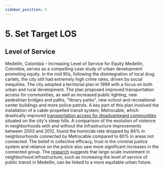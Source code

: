 ```yaml
---
sidebar_position: 5
---
```


# 5. Set Target LOS

## Level of Service



Medellín, Colombia – Increasing Level of Service for Equity
Medellín, Colombia, serves as a compelling case study of urban development promoting equity. In the mid 90s, following the disintegration of local drug cartels, the city still had extremely high crime rates, driven by social inequities. The city adopted a territorial plan in 1999 with a focus on both urban and rural development. The plan proposed improved transportation access for communities, as well as increased public lighting, new pedestrian bridges and paths, "library parks", new school and recreational center buildings and more police patrols. A key part of this plan involved the installation of a cable-propelled transit system, Metrocable, which drastically improved [transportation access for disadvantaged communities](https://foreignpolicy.com/2011/04/25/half-a-miracle/) situated on the city's steep hills. 
A comparison of the evolution of violence in neighborhoods with and without the infrastructure improvements between 2003 and 2012, found the homicide rate dropped by 84% in neighbourhoods connected by Metrocable compared to 60% in areas not connected. The belief in collective efficacy, trust in the criminal justice system and reliance on the police also saw more significant increases in the connected group. The [research](https://academic.oup.com/aje/article/175/10/1045/89012) suggests that large-scale investment in neighborhood infrastructure, such as increasing the level of service of public transit in Medellín, can be linked to a more equitable urban future.
